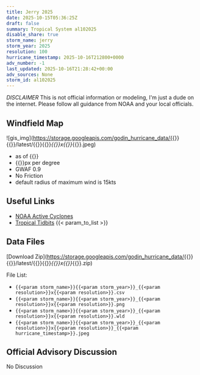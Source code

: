 ```yaml
---
title: Jerry 2025
date: 2025-10-15T05:36:25Z
draft: false
summary: Tropical System al102025
disable_share: true
storm_name: jerry
storm_year: 2025
resolution: 100
hurricane_timestamp: 2025-10-16T212800+0000
adv_number: -1
last_updated: 2025-10-16T21:28:42+00:00
adv_sources: None
storm_id: al102025
---
```

*DISCLAIMER* This is not official information or modeling, I'm just a dude on the internet.  Please follow all guidance from NOAA and your local officials.

## Windfield Map
![gis_img](https://storage.googleapis.com/godin_hurricane_data/{{<param storm_name>}}{{<param storm_year>}}/latest/{{<param storm_name>}}{{<param storm_year>}}_{{<param resolution>}}x{{<param resolution>}}_{{<param hurricane_timestamp>}}.jpeg)

- as of {{<param last_updated>}}
- {{<param resolution>}}px per degree
- GWAF 0.9
- No Friction
- default radius of maximum wind is 15kts

## Useful Links
- [NOAA Active Cyclones](https://www.nhc.noaa.gov/)
- [Tropical Tidbits](https://www.tropicaltidbits.com/storminfo/)
{{< param_to_list >}}

## Data Files
[Download Zip](https://storage.googleapis.com/godin_hurricane_data/{{<param storm_name>}}{{<param storm_year>}}/latest/{{<param storm_name>}}{{<param storm_year>}}_{{<param resolution>}}x{{<param resolution>}}_{{<param hurricane_timestamp>}}.zip)

File List:
- `{{<param storm_name>}}{{<param storm_year>}}_{{<param resolution>}}x{{<param resolution>}}.csv`
- `{{<param storm_name>}}{{<param storm_year>}}_{{<param resolution>}}x{{<param resolution>}}.png`
- `{{<param storm_name>}}{{<param storm_year>}}_{{<param resolution>}}x{{<param resolution>}}.wld`
- `{{<param storm_name>}}{{<param storm_year>}}_{{<param resolution>}}x{{<param resolution>}}_{{<param hurricane_timestamp>}}.jpeg`


## Official Advisory Discussion
No Discussion